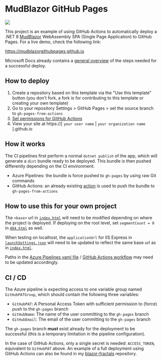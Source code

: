 # MudBlazor GitHub Pages

[![](../../workflows/gh-pages/badge.svg)](../../actions)


This project is an example of using GitHub Actions to automatically deploy a .NET 8 [MudBlazor](https://mudblazor.com/) WebAssembly SPA (Single Page Application) to GitHub Pages. For a live demo, check the following link:

https://mudblazorgithubpages.github.io

Microsoft Docs already contains a [general overview](https://learn.microsoft.com/en-us/aspnet/core/blazor/host-and-deploy/webassembly?view=aspnetcore-8.0#github-pages)
of the steps needed for a successful deploy.

## How to deploy
1. Create a repository based on this template via the "Use this template" button (you don't fork, a fork is for contributing to this template or creating your own template)
2. Go to your repository Settings > GitHub Pages > set the source branch to `gh-pages-from-actions`
3. [Set permissions for GitHub Actions](https://stackoverflow.com/questions/73687176/permission-denied-to-github-actionsbot-the-requested-url-returned-error-403)
4. View your site at https://[ `your user name` | `your organization name` ].github.io

## How it works

The CI pipelines first perform a normal `dotnet publish` of the app, which will generate
a `dist` bundle ready to be deployed. This bundle is then pushed differently depending on
the CI environment:

- Azure Pipelines: the bundle is force pushed to `gh-pages` by using raw Git
commands
- GitHub Actions: an already existing [action](https://github.com/marketplace/actions/deploy-to-github-pages)
is used to push the bundle to `gh-pages-from-actions`

## How to use this for your own project

The `<base>` url in [`index.html`](src/Client/wwwroot/index.html) will need to be modified 
depending on where the project is deployed. If deploying on the root level, set 
`segmentCount = 0` in [`404.html`](src/Client/wwwroot/404.html) as well.

When testing on localhost, the `applicationUrl` for IIS Express in 
[`launchSettings.json`](src/Client/Properties/launchSettings.json) will need to be updated to 
reflect the same base url as in [`index.html`](src/Client/wwwroot/index.html).

Paths in the [Azure Pipelines yaml file](azure-pipelines.yml) / [GitHub Actions workflow](.github/workflows/gh-pages.yml)
may need to be updated accordingly.


## CI / CD

The Azure pipeline is expecting access to one variable group named `GitHubPATGroup`, which
should contain the following three variables:

- `GitHubPAT`: A Personal Access Token with sufficient permission to (force) push to the `gh-pages` branch
- `GitHubName`: The name of the user committing to the `gh-pages` branch
- `GitHubEmail`: The email of the user committing to the `gh-pages` branch

The `gh-pages` branch **must** exist already for the deployment to be successful (this
is a temporary limitation in the pipeline configuration).

In the case of GitHub Actions, only a single secret is needed: `ACCESS_TOKEN`, equivalent to `GitHubPAT` above. An example of a full deployment using GitHub Actions can also be found in my [blazor-fractals](https://github.com/fernandreu/blazor-fractals) repository.

